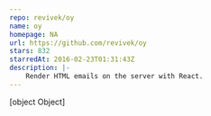```yaml
---
repo: revivek/oy
name: oy
homepage: NA
url: https://github.com/revivek/oy
stars: 832
starredAt: 2016-02-23T01:31:43Z
description: |-
    Render HTML emails on the server with React.
---
```


[object Object]
